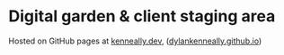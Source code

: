 # Digital garden & client staging area

Hosted on GitHub pages at [kenneally.dev]([kenneall.dev](https://kenneally.dev/)), ([dylankenneally.github.io](https://dylankenneally.github.io/))
